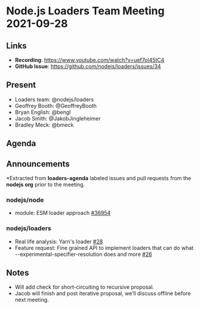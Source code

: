 # Node.js  Loaders Team Meeting 2021-09-28

## Links

* **Recording**: https://www.youtube.com/watch?v=uef7ol45tC4
* **GitHub Issue**: https://github.com/nodejs/loaders/issues/34

## Present

* Loaders team: @nodejs/loaders
* Geoffrey Booth: @GeoffreyBooth
* Bryan English: @bengl
* Jacob Smith: @JakobJingleheimer
* Bradley Meck: @bmeck


## Agenda

## Announcements

*Extracted from **loaders-agenda** labeled issues and pull requests from the **nodejs org** prior to the meeting.

### nodejs/node

* module: ESM loader approach [#36954](https://github.com/nodejs/node/issues/36954)

### nodejs/loaders

* Real life analysis: Yarn's loader [#28](https://github.com/nodejs/loaders/issues/28)
* Feature request: Fine grained API to implement loaders that can do what --experimental-specifier-resolution does and more [#26](https://github.com/nodejs/loaders/issues/26)


## Notes

* Will add check for short-circuiting to recursive proposal.
* Jacob will finish and post iterative proposal, we’ll discuss offline before next meeting.
